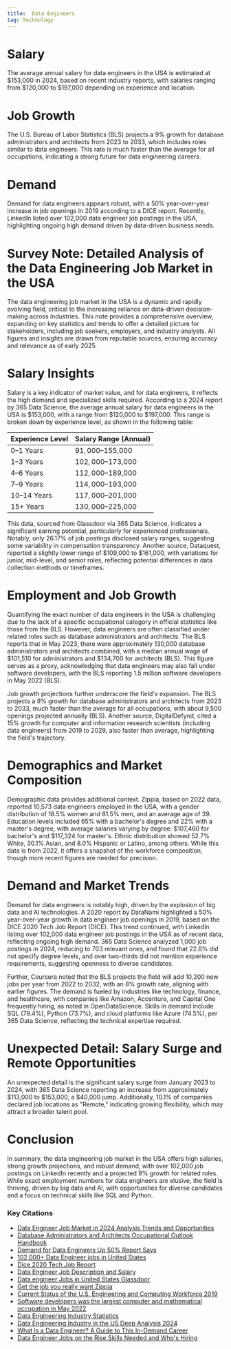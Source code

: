```yaml
---
title:  Data Engineers
tag: Technology
---
```



# Salary 

The average annual salary for data engineers in the USA is estimated at $153,000 in 2024, based on recent industry reports, with salaries ranging from $120,000 to $197,000 depending on experience and location.

# Job Growth 

The U.S. Bureau of Labor Statistics (BLS) projects a 9% growth for database administrators and architects from 2023 to 2033, which includes roles similar to data engineers. This rate is much faster than the average for all occupations, indicating a strong future for data engineering careers.

# Demand

Demand for data engineers appears robust, with a 50% year-over-year increase in job openings in 2019 according to a DICE report. Recently, LinkedIn listed over 102,000 data engineer job postings in the USA, highlighting ongoing high demand driven by data-driven business needs.

# Survey Note: Detailed Analysis of the Data Engineering Job Market in the USA 

The data engineering job market in the USA is a dynamic and rapidly evolving field, critical to the increasing reliance on data-driven decision-making across industries. This note provides a comprehensive overview, expanding on key statistics and trends to offer a detailed picture for stakeholders, including job seekers, employers, and industry analysts. All figures and insights are drawn from reputable sources, ensuring accuracy and relevance as of early 2025.

# Salary Insights 

Salary is a key indicator of market value, and for data engineers, it reflects the high demand and specialized skills required. According to a 2024 report by 365 Data Science, the average annual salary for data engineers in the USA is $153,000, with a range from $120,000 to $197,000. This range is broken down by experience level, as shown in the following table:

| Experience Level | Salary Range (Annual) |
|------------------|-----------------------|
| 0–1 Years        | $91,000–$155,000      |
| 1–3 Years        | $102,000–$173,000     |
| 4–6 Years        | $112,000–$189,000     |
| 7–9 Years        | $114,000–$193,000     |
| 10–14 Years      | $117,000–$201,000     |
| 15+ Years        | $130,000–$225,000     |


This data, sourced from Glassdoor via 365 Data Science, indicates a significant earning potential, particularly for experienced professionals. Notably, only 26.17% of job postings disclosed salary ranges, suggesting some variability in compensation transparency. Another source, Dataquest, reported a slightly lower range of $109,000 to $161,000, with variations for junior, mid-level, and senior roles, reflecting potential differences in data collection methods or timeframes.

# Employment and Job Growth

Quantifying the exact number of data engineers in the USA is challenging due to the lack of a specific occupational category in official statistics like those from the BLS. However, data engineers are often classified under related roles such as database administrators and architects. The BLS reports that in May 2023, there were approximately 130,000 database administrators and architects combined, with a median annual wage of $101,510 for administrators and $134,700 for architects (BLS). This figure serves as a proxy, acknowledging that data engineers may also fall under software developers, with the BLS reporting 1.5 million software developers in May 2022 (BLS).

Job growth projections further underscore the field's expansion. The BLS projects a 9% growth for database administrators and architects from 2023 to 2033, much faster than the average for all occupations, with about 9,500 openings projected annually (BLS). Another source, DigitalDefynd, cited a 15% growth for computer and information research scientists (including data engineers) from 2019 to 2029, also faster than average, highlighting the field's trajectory.

# Demographics and Market Composition 
Demographic data provides additional context. Zippia, based on 2022 data, reported 10,573 data engineers employed in the USA, with a gender distribution of 18.5% women and 81.5% men, and an average age of 39. Education levels included 65% with a bachelor's degree and 22% with a master's degree, with average salaries varying by degree: $107,460 for bachelor's and $117,324 for master's. Ethnic distribution showed 52.7% White, 30.1% Asian, and 8.0% Hispanic or Latino, among others. While this data is from 2022, it offers a snapshot of the workforce composition, though more recent figures are needed for precision.

# Demand and Market Trends

Demand for data engineers is notably high, driven by the explosion of big data and AI technologies. A 2020 report by DataNami highlighted a 50% year-over-year growth in data engineer job openings in 2019, based on the DICE 2020 Tech Job Report (DICE). This trend continued, with LinkedIn listing over 102,000 data engineer job postings in the USA as of recent data, reflecting ongoing high demand. 365 Data Science analyzed 1,000 job postings in 2024, reducing to 703 relevant ones, and found that 22.8% did not specify degree levels, and over two-thirds did not mention experience requirements, suggesting openness to diverse candidates.

Further, Coursera noted that the BLS projects the field will add 10,200 new jobs per year from 2022 to 2032, with an 8% growth rate, aligning with earlier figures. The demand is fueled by industries like technology, finance, and healthcare, with companies like Amazon, Accenture, and Capital One frequently hiring, as noted in OpenDataScience. Skills in demand include SQL (79.4%), Python (73.7%), and cloud platforms like Azure (74.5%), per 365 Data Science, reflecting the technical expertise required.

# Unexpected Detail: Salary Surge and Remote Opportunities
An unexpected detail is the significant salary surge from January 2023 to 2024, with 365 Data Science reporting an increase from approximately $113,000 to $153,000, a $40,000 jump. Additionally, 10.1% of companies declared job locations as "Remote," indicating growing flexibility, which may attract a broader talent pool.

# Conclusion
In summary, the data engineering job market in the USA offers high salaries, strong growth projections, and robust demand, with over 102,000 job postings on LinkedIn recently and a projected 9% growth for related roles. While exact employment numbers for data engineers are elusive, the field is thriving, driven by big data and AI, with opportunities for diverse candidates and a focus on technical skills like SQL and Python.

### Key Citations
- [Data Engineer Job Market in 2024 Analysis Trends and Opportunities](https://365datascience.com/career-advice/data-engineer-job-market/)
- [Database Administrators and Architects Occupational Outlook Handbook](https://www.bls.gov/ooh/computer-and-information-technology/database-administrators.htm)
- [Demand for Data Engineers Up 50% Report Says](https://www.datanami.com/2020/02/12/demand-for-data-engineers-up-50/)
- [102,000+ Data Engineer jobs in United States](https://www.linkedin.com/jobs/data-engineer-jobs)
- [Dice 2020 Tech Job Report](http://marketing.dice.com/pdf/2020/Dice_2020_Tech_Job_Report.pdf)
- [Data Engineer Job Description and Salary](https://www.dataquest.io/blog/data-engineer-salary-and-job-description/)
- [Data engineer Jobs in United States Glassdoor](https://www.glassdoor.com/Job/us-data-engineer-jobs-SRCH_IL.0%2C2_IN1_KO3%2C16.htm)
- [Get the job you really want Zippia](https://www.zippia.com/data-engineer-jobs/demographics/)
- [Current Status of the U.S. Engineering and Computing Workforce 2019](https://ira.asee.org/national-benchmark-reports/workforce2019/)
- [Software developers was the largest computer and mathematical occupation in May 2022](https://www.bls.gov/opub/ted/2023/software-developers-was-the-largest-computer-and-mathematical-occupation-in-may-2022.htm)
- [Data Engineering Industry Statistics](https://gitnux.org/data-engineering-industry/)
- [Data Engineering Industry in the US Deep Analysis 2024](https://digitaldefynd.com/IQ/data-engineering-industry-in-the-us-deep-analysis/)
- [What Is a Data Engineer? A Guide to This In-Demand Career](https://www.coursera.org/articles/what-does-a-data-engineer-do-and-how-do-i-become-one)
- [Data Engineer Jobs on the Rise Skills Needed and Who's Hiring](https://opendatascience.com/rise-of-the-data-engineer/)

